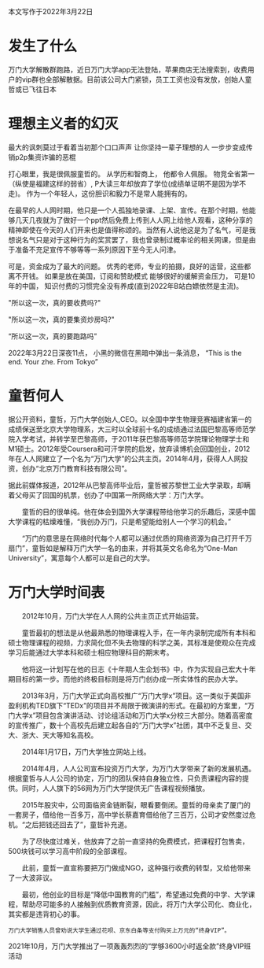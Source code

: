 本文写作于2022年3月22日

# 发生了什么

万门大学解散群跑路，近日万门大学app无法登陆，苹果商店无法搜索到，收费用户的vip群也全部解散据。目前该公司大门紧锁，员工工资也没有发放，创始人童哲或已飞往日本


# 理想主义者的幻灭

最大的讽刺莫过于看着当初那个口口声声 让你坚持一辈子理想的人 一步步变成传销p2p集资诈骗的恶棍

打心眼里，我是很佩服童哲的。 从学历和智商上， 他都令人佩服。 物竞全省第一（纵使是福建这样的弱省）, P大读三年却放弃了学位(成绩单证明不是因为学不走)。 作为一个年轻人，这份胆识和毅力不是常人能拥有的。

在最早的人人网时期，他只是一个人孤独地录课、上架、宣传。在那个时期，他能够几天几夜就为了做好一个ppt然后免费上传到人人网上给他人观看，这种分享的精神即使在今天的人们开来也是值得称颂的。当然有人说他这是为了名气，可是我想说名气只是对于这种行为的奖赏罢了，我也曾录制过概率论的相关网课，但是由于准备不充足宣传不够等等一系列原因下至今无人问津。

可是，资金成为了最大的问题。 优秀的老师，专业的拍摄，良好的运营，这些都离不开钱。 如果是放在美国，订阅和赞助模式 能够很好的缓解资金压力， 可是10年的中国， 知识付费的习惯完全没有养成(直到2022年B站白嫖依然是主流)。


"所以这一次，真的要收费吗?"




"所以这一次，真的要集资炒房吗?"





“所以这一次，真的要跑路吗”




2022年3月22日深夜11点， 小黑的微信在黑暗中弹出一条消息， “This is the end. Your zhe. From Tokyo”




# 童哲何人


据公开资料，童哲，万门大学创始人,CEO。以全国中学生物理竞赛福建省第一的成绩保送至北京大学物理系，大三时以全球前十名的成绩通过法国巴黎高等师范学院入学考试，并转学至巴黎高师，于2011年获巴黎高等师范学院理论物理学士和M1硕士。2012年受Coursera和可汗学院的启发，放弃读博机会回国创业，2012年在人人网建立了一个名为“万门大学”的公共主页。2014年4月，获得人人网投资，创办“北京万门教育科技有限公司”。

据此前媒体报道，2012年从巴黎高师毕业后，童哲被苏黎世工业大学录取，却瞒着父母买了回国的机票，创办了中国第一所网络大学：万门大学。

　　童哲的目的很单纯。他在体会到国外大学课程带给他学习的乐趣后，深感中国大学课程的枯燥难懂，“我创办万门，只是希望能给别人一个学习的机会。”

　　“万门的意思是在网络时代每个人都可以通过优质的网络资源为自己打开千万扇门”，童哲如是解释万门大学一名的由来，并将其英文名命名为“One-Man University”，寓意每个人都可以是自己的大学。


# 万门大学时间表

　　2012年10月，万门大学在人人网的公共主页正式开始运营。

　　童哲最初的想法是从他最熟悉的物理课程入手，在一年内录制完成所有本科和硕士物理课程的视频，力求简化但不失去物理的科学之美，其标准是使观众在完成学习后能通过大学本科和硕士相应物理科目的期末考。

　　他将这一计划写在他的日志《十年期人生企划书》中，作为实现自己宏大十年期目标的第一步。而他的终极目标则是将万门创办成一所实体性的民办大学。

　　2013年3月，万门大学正式向高校推广“万门大学x”项目。这一类似于美国非盈利机构TED旗下“TEDx”的项目并不局限于微演讲的形式。在最初的方案里，“万门大学x”项目包含演讲活动、讨论组活动和万门大学x分校三大部分。随着高密度的宣传推广，数十个高校先后建立起各自的“万门大学x”社团，其中不乏复旦、交大、浙大、天大等知名高校。

　　2014年1月17日，万门大学独立网站上线。

　　2014年4月，人人公司宣布投资万门大学，为万门大学带来了新的发展机遇。根据童哲与人人公司的协定，万门的团队保持自身独立性，只负责课程内容的提供。同时，人人旗下的56网为万门大学提供无广告课程视频播放。

　　2015年股灾中，公司面临资金链断裂，眼看要倒闭。童哲的母亲卖了厦门的一套房子，借给他一百多万，高中学长蔡嘉育借给他了三百万，公司才安然度过危机。“之后把钱还回去了”，童哲补充道。

　　为了尽快度过难关，他放弃了之前一直坚持的免费模式，把课程打包售卖，500块钱可以学习高中阶段的全部课程。

　　此前，童哲一直宣称要把万门做成NGO，这种强行收费的转型，又给他带来了一大波非议。

　　最初，他创业的目标是“降低中国教育的门槛”，希望通过免费的中学、大学课程，帮助尽可能多的人接触到优质教育资源，因此，将万门大学公司化、商业化，其实都是违背初心的事。

    万门大学销售人员曾劝说大学生通过花呗、京东白条等支付购买上万元的“终身VIP”。

2021年10月，万门大学推出了一项轰轰烈烈的“学够3600小时返全款”终身VIP班活动




